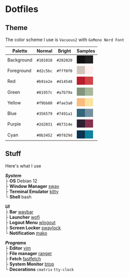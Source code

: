 # Dotfiles

## Theme
The color scheme I use is `Vacuous2` with `GoMono Nerd Font`

|  Palette    |  Normal   |  Bright   |  Samples                                                                        |
| ------------| --------- | ----------| --------------------------------------------------------------------------------|
| Background  | `#101010` | `#202020` | ![bg](./.color-samples/101010.jpg)![bg-alt](./.color-samples/202020.jpg)        |
| Foreground  | `#d2c5bc` | `#fff0f0` | ![fg](./.color-samples/d2c5bc.jpg)![fg-alt](./.color-samples/fff0f0.jpg)        |
| Red         | `#b91e2e` | `#d14548` | ![red](./.color-samples/b91e2e.jpg)![red-br](./.color-samples/d14548.jpg)       |
| Green       | `#81957c` | `#a7b79a` | ![green](./.color-samples/81957c.jpg)![green-br](./.color-samples/a7b79a.jpg)   |
| Yellow      | `#f9bb80` | `#fae3a0` | ![yellow](./.color-samples/f9bb80.jpg)![yellow-br](./.color-samples/fae3a0.jpg) |
| Blue        | `#356579` | `#7491a1` | ![blue](./.color-samples/356579.jpg)![blue-br](./.color-samples/7491a1.jpg)     |
| Purple      | `#2d2031` | `#87314e` | ![purple](./.color-samples/2d2031.jpg)![purple-br](./.color-samples/87314e.jpg) |
| Cyan        | `#0b3452` | `#0f829d` | ![cyan](./.color-samples/0b3452.jpg)![cyan-br](./.color-samples/0f829d.jpg)     |

## Stuff
Here's what I use

***System*** \
├ **OS** Debian 12 \
├ **Window Manager** [sway](https://github.com/swaywm/sway) \
├ **Terminal Emulator** [kitty](https://github.com/kovidgoyal/kitty) \
└ **Shell** bash


***UI*** \
├ **Bar** [waybar](https://github.com/Alexays/Waybar) \
├ **Launcher** [wofi](https://hg.sr.ht/~scoopta/wofi) \
├ **Logout Menu** [wlogout](https://github.com/ArtsyMacaw/wlogout) \
├ **Screen Locker** [swaylock](https://github.com/swaywm/swaylock) \
└ **Notification** [mako](https://github.com/emersion/mako)

***Programs*** \
├ **Editor** [vim](https://github.com/vim/vim) \
├ **File manager** [ranger](https://github.com/ranger/ranger) \
├ **Fetch** [fastfetch](https://github.com/fastfetch-cli/fastfetch) \
├ **System Monitor** [btop](https://github.com/aristocratos/btop) \
└ **Decorations** `cmatrix` `tty-clock`
